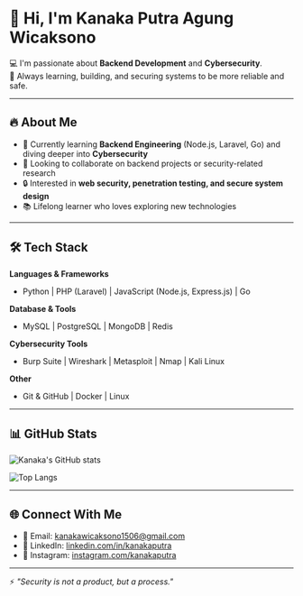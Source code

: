 # 👋 Hi, I'm Kanaka Putra Agung Wicaksono  

💻 I'm passionate about **Backend Development** and **Cybersecurity**.  
🚀 Always learning, building, and securing systems to be more reliable and safe.  

---

## 🔥 About Me  
- 🌱 Currently learning **Backend Engineering** (Node.js, Laravel, Go) and diving deeper into **Cybersecurity**  
- 👯 Looking to collaborate on backend projects or security-related research  
- 🔒 Interested in **web security, penetration testing, and secure system design**  
- 📚 Lifelong learner who loves exploring new technologies  

---

## 🛠️ Tech Stack  
**Languages & Frameworks**  
- Python | PHP (Laravel) | JavaScript (Node.js, Express.js) | Go  

**Database & Tools**  
- MySQL | PostgreSQL | MongoDB | Redis  

**Cybersecurity Tools**  
- Burp Suite | Wireshark | Metasploit | Nmap | Kali Linux  

**Other**  
- Git & GitHub | Docker | Linux  

---

## 📊 GitHub Stats  
![Kanaka's GitHub stats](https://github-readme-stats.vercel.app/api?username=KanakaPutra&show_icons=true&theme=tokyonight)  

![Top Langs](https://github-readme-stats.vercel.app/api/top-langs/?username=KanakaPutra&layout=compact&theme=tokyonight)  

---

## 🌐 Connect With Me  
- 📧 Email: [kanakawicaksono1506@gmail.com](mailto:kanakawicaksono1506@gmail.com)  
- 💼 LinkedIn: [linkedin.com/in/kanakaputra](https://linkedin.com/in/kanakaputra)  
- 📸 Instagram: [instagram.com/kanakaputra](https://www.instagram.com/kaaaiiiyy?igsh=MWZkb3BpaWZqZnludA==)  

---

⚡ *"Security is not a product, but a process."*  
